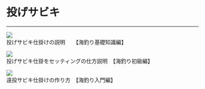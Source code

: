 # 投げサビキ
---
[![ ](https://img.youtube.com/vi/rVlH450-Xfc/0.jpg)](https://www.youtube.com/watch?v=rVlH450-Xfc&spfreload=1)  
投げサビキ仕掛けの説明　　【海釣り基礎知識編】

[![ ](https://img.youtube.com/vi/Hs5jR0iVprQ/0.jpg)](https://www.youtube.com/watch?v=Hs5jR0iVprQ)  
投げサビキ仕掛をセッティングの仕方説明　【海釣り初級編】
  
[![ ](https://img.youtube.com/vi/n36Q90HU4zs/0.jpg)](https://www.youtube.com/watch?v=n36Q90HU4zs)  
遠投サビキ仕掛けの作り方　【海釣り入門編】
